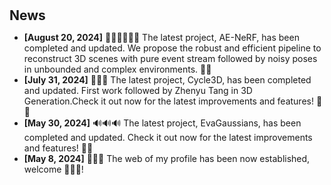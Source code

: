 <h1 id="news"></h1>

<h2 style="margin: 30px 0px 10px;">News</h2>

<ul>
<li><strong>[August 20, 2024]</strong> 🙋‍♂️🙋‍♂️🙋‍♂️ The latest project, AE-NeRF, has been completed and updated. We propose the robust and efficient pipeline to reconstruct 3D scenes with pure event stream followed by noisy poses in unbounded and complex environments. 🚀✨ </li>
<li><strong>[July 31, 2024]</strong> 💪💪💪  The latest project, Cycle3D, has been completed and updated. First work followed by Zhenyu Tang in 3D Generation.Check it out now for the latest improvements and features! 🚀✨ </li>
<li><strong>[May 30, 2024]</strong> 🔊🔊🔊 The latest project, EvaGaussians, has been completed and updated. Check it out now for the latest improvements and features! 🚀✨ </li>
<li><strong>[May 8, 2024]</strong> 📣📣📣 The web of my profile has been now established, welcome 🥳🥳🥳!</li>

</ul>
